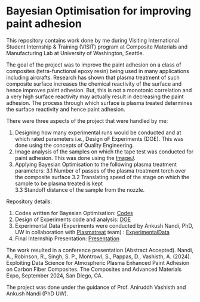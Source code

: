 # Bayesian Optimisation for improving paint adhesion
This repository contains work done by me during Visiting International Student Internship & Training (VISIT) program at Composite Materials and Manufacturing Lab at University of Washington, Seattle. 

The goal of the project was to improve the paint adhesion on a class of composites (tetra-functional epoxy resin) being used in many applications including aircrafts. Research has shown that plasma treatment of such composite surface increases the chemical reactivity of the surface and hence improves paint adhesion. But, this is not a monotonic correlation and a very high surface reactivity may actually result in decreasing the paint adhesion. The process through which surface is plasma treated determines the surface reactivity and hence paint adhesion. 

There were three aspects of the project that were handled by me:
1. Designing how many experimental runs would be conducted and at which rated parameters i.e., Design oF Experiments (DOE). This was done using the concepts of Quality Engineering.
2. Image analysis of the samples on which the tape test was conducted for paint adhesion. This was done using the [ImageJ](https://imagej.net/software/imagej/).
3. Applying Bayesian Optimisation to the following plasma treatment parameters:
  3.1 Number of passes of the plasma treatment torch over the composite surface
  3.2 Translating speed of the stage on which the sample to be plasma treated is kept  
  3.3 Standoff distance of the sample from the nozzle.

Repository details:
1. Codes written for Bayesian Optimisation: [Codes](https://github.com/someshps/UW_VISIT/tree/main/UW%20Intern_23/Codes)
2. Design of Experiments code and analysis: [DOE](https://github.com/someshps/UW_VISIT/tree/main/UW%20Intern_23/DOE)
3. Experimental Data (Experiments were conducted by Ankush Nandi, PhD, UW in collaboration with [Plasmatreat](https://www.plasmatreat.com/en/) team) : [ExperimentalData](https://github.com/someshps/UW_VISIT/tree/main/UW%20Intern_23/ExperimentalData)
4. Final Internship Presentation: [Presentation](https://github.com/someshps/UW_VISIT/tree/main/UW%20Intern_23/Presentation)


The work resulted in a conference presentation (Abstract Accepted). 
Nandi, A., Robinson, R., Singh, S. P., Montrowl, S., Pappas, D., Vashisth, A. (2024). Exploiting Data Science for Atmospheric Plasma Enhanced Paint Adhesion on Carbon Fiber Composites. The Composites and Advanced Materials Expo, September 2024, San Diego, CA.

The project was done under the guidance of Prof. Aniruddh Vashisth and Ankush Nandi (PhD UW). 

